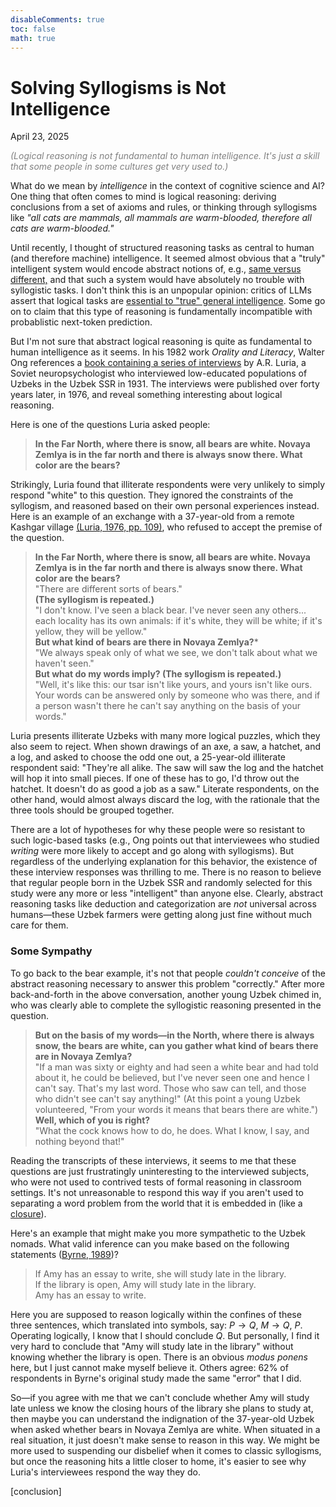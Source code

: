 ```yaml
---
disableComments: true
toc: false
math: true
---
```


# Solving Syllogisms is Not Intelligence
April 23, 2025 

<span style="color:gray">
<i>(Logical reasoning is not fundamental to human intelligence. It's just a skill that some people in some cultures get very used to.)</i>
</span>

What do we mean by *intelligence* in the context of cognitive science and AI? One thing that often comes to mind is logical reasoning: deriving conclusions from a set of axioms and rules, or thinking through syllogisms like *"all cats are mammals, all mammals are warm-blooded, therefore all cats are warm-blooded."* 

Until recently, I thought of structured reasoning tasks as central to human (and therefore machine) intelligence. It seemed almost obvious that a "truly" intelligent system would encode abstract notions of, e.g., [same versus different,](https://arxiv.org/abs/2310.09612) and that such a system would have absolutely no trouble with syllogistic tasks. I don't think this is an unpopular opinion: critics of LLMs assert that logical tasks are [essential to "true" general intelligence](https://garymarcus.substack.com/p/llms-dont-do-formal-reasoning-and). Some go on to claim that this type of reasoning is fundamentally incompatible with probablistic next-token prediction. 


But I'm not sure that abstract logical reasoning is quite as fundamental to human intelligence as it seems. In his 1982 work *Orality and Literacy*, Walter Ong references a [book containing a series of interviews](https://dl1.cuni.cz/pluginfile.php/738180/mod_resource/content/0/Luria%20-%20Cognitive-development-its-cultural-and-social-foundations.pdf) by A.R. Luria, a Soviet neuropsychologist who interviewed low-educated populations of Uzbeks in the Uzbek SSR in 1931. The interviews were published over forty years later, in 1976, and reveal something interesting about logical reasoning.

Here is one of the questions Luria asked people:

> **In the Far North, where there is snow, all bears are white. Novaya Zemlya is in the far north and there is always snow there. What color are the bears?**

Strikingly, Luria found that illiterate respondents were very unlikely to simply respond "white" to this question. They ignored the constraints of the syllogism, and reasoned based on their own personal experiences instead. Here is an example of an exchange with a 37-year-old from a remote Kashgar village [(Luria, 1976, pp. 109)](https://dl1.cuni.cz/pluginfile.php/738180/mod_resource/content/0/Luria%20-%20Cognitive-development-its-cultural-and-social-foundations.pdf), who refused to accept the premise of the question.

> **In the Far North, where there is snow, all bears are white. Novaya Zemlya is in the far north and there is always snow there. What color are the bears?**<br>
> "There are different sorts of bears." <br>
> **(The syllogism is repeated.)** <br>
> "I don't know. I've seen a black bear. I've never seen any others... each locality has its own animals: if it's white, they will be white; if it's yellow, they will be yellow." <br>
> **But what kind of bears are there in Novaya Zemlya?***<br>
> "We always speak only of what we see, we don't talk about what we haven't seen."<br>
> **But what do my words imply? (The syllogism is repeated.)**<br>
> "Well, it's like this: our tsar isn't like yours, and yours isn't like ours. Your words can be answered only by someone who was there, and if a person wasn't there he can't say anything on the basis of your words." <br>


Luria presents illiterate Uzbeks with many more logical puzzles, which they also seem to reject. When shown drawings of an axe, a saw, a hatchet, and a log, and asked to choose the odd one out, a 25-year-old illiterate respondent said: "They're all alike. The saw will saw the log and the hatchet will hop it into small pieces. If one of these has to go, I'd throw out the hatchet. It doesn't do as good a job as a saw." Literate respondents, on the other hand, would almost always discard the log, with the rationale that the three tools should be grouped together. 

There are a lot of hypotheses for why these people were so resistant to such logic-based tasks (e.g., Ong points out that interviewees who studied *writing* were more likely to accept and go along with syllogisms). But regardless of the underlying explanation for this behavior, the existence of these interview responses was thrilling to me. There is no reason to believe that regular people born in the Uzbek SSR and randomly selected for this study were any more or less "intelligent" than anyone else. Clearly, abstract reasoning tasks like deduction and categorization are *not* universal across humans—these Uzbek farmers were getting along just fine without much care for them. 

### Some Sympathy 

To go back to the bear example, it's not that people *couldn't conceive* of the abstract reasoning necessary to answer this problem "correctly." After more back-and-forth in the above conversation, another young Uzbek chimed in, who was clearly able to complete the syllogistic reasoning presented in the question.

> **But on the basis of my words—in the North, where there is always snow, the bears are white, can you gather what kind of bears there are in Novaya Zemlya?**<br>
>"If a man was sixty or eighty and had seen a white bear and had told about it, he could be believed, but I've never seen one and hence I can't say. That's my last word. Those who saw can tell, and those who didn't see can't say anything!" (At this point a young Uzbek volunteered, "From your words it means that bears there are white.")<br>
>**Well, which of you is right?**<br>
>"What the cock knows how to do, he does. What I know, I say, and nothing beyond that!"

Reading the transcripts of these interviews, it seems to me that these questions are just frustratingly uninteresting to the interviewed subjects, who were not used to contrived tests of formal reasoning in classroom settings. It's not unreasonable to respond this way if you aren't used to separating a word problem from the world that it is embedded in (like a [closure](https://en.wikipedia.org/wiki/Closure_(computer_programming))). 

Here's an example that might make you more sympathetic to the Uzbek nomads. What valid inference can you make based on the following statements ([Byrne, 1989](https://modeltheory.org/papers/1989suppression.pdf))?

<!-- http://repo.darmajaya.ac.id/4379/1/Computational%20logic%20and%20human%20thinking%20_%20how%20to%20be%20artificially%20intelligent%20%28%20PDFDrive%20%29.pdf
https://modeltheory.org/papers/1989suppression.pdf -->

> If Amy has an essay to write, she will study late in the library.
<br> If the library is open, Amy will study late in the library. <br> Amy has an essay to write.

Here you are supposed to reason logically within the confines of these three sentences, which translated into symbols, say: $P\rightarrow Q$, $M\rightarrow Q$, $P$. Operating logically, I know that I should conclude $Q$. But personally, I find it very hard to conclude that "Amy will study late in the library" without knowing whether the library is open. There is an obvious *modus ponens* here, but I just cannot make myself believe it. Others agree: 62% of respondents in Byrne's original study made the same "error" that I did. 

So—if you agree with me that we can't conclude whether Amy will study late unless we know the closing hours of the library she plans to study at, then maybe you can understand the indignation of the 37-year-old Uzbek when asked whether bears in Novaya Zemlya are white. When situated in a real situation, it just doesn't make sense to reason in this way. We might be more used to suspending our disbelief when it comes to classic syllogisms, but once the reasoning hits a little closer to home, it's easier to see why Luria's interviewees respond the way they do. 

[conclusion] 
<!-- 
The word problems in this anecdote are clearly reminiscent of how we measure IQ in intelligence testing. One conclusion that you might draw from this is that if illiterate people are less good at  -->
